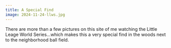 ```yaml
---
title: A Special Find
image: 2024-11-24-llws.jpg
---
```


There are more than a few pictures on this site of me watching the Little Leage
World Series...which makes this a very special find in the woods next to the
neighborhood ball field.

<!--more-->
